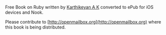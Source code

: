 Free Book on Ruby written by [Karthikeyan A K](http://kardrak.com/1/Karthikeyan%20A%20K) converted to ePub for iOS devices and Nook.

Please contribute to [http://openmailbox.org](http://openmailbox.org) where this book is being distributed.